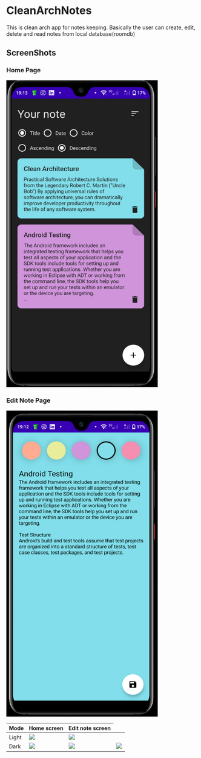 # CleanArchNotes
This is clean arch app for notes keeping. Basically the user can create, edit, delete and read notes from local database(roomdb)


## ScreenShots
### Home Page


<img src="https://github.com/paulnjoroge789016/CleanArchNotes/blob/master/screenshots/NoteHome.png" alt="drawing" width="400"/>
<!-- ![alt text](https://github.com/paulnjoroge789016/CleanArchNotes/blob/master/screenshots/NoteHome.png) -->

### Edit Note Page

<!-- ![alt text](https://github.com/paulnjoroge789016/CleanArchNotes/blob/master/screenshots/NoteEdit.png?raw=true) -->

<img src="https://github.com/paulnjoroge789016/CleanArchNotes/blob/master/screenshots/NoteEdit.png" alt="drawing" width="400"/>

<table>
<thead>
<tr>
<th>Mode</th>
<th>Home screen</th>
<th>Edit note screen</th>
</tr>
</thead>
<tbody>
<tr>
<td>Light</td>
<td><a target="_blank" rel="noopener noreferrer" href="/paulnjoroge789016/CleanArchNotes/blob/master/screenshots/NoteHome.png"><img src="/paulnjoroge789016/CleanArchNotes/blob/master/screenshots/NoteHome.png" style="max-width: 100%;" width="250"></a></td>
<td><a target="_blank" rel="noopener noreferrer" href="/paulnjoroge789016/CleanArchNotes/blob/master/screenshots/NoteEdit.png"><img src="/paulnjoroge789016/CleanArchNotes/blob/master/screenshots/NoteEdit.png" style="max-width: 100%;" width="250"></a></td>
</tr>
<tr>
<td>Dark</td>
<td><a target="_blank" rel="noopener noreferrer" href="/vmadalin/android-modular-architecture/blob/master/screenshots/phone/dark_mode_characters_list.png"><img src="/vmadalin/android-modular-architecture/raw/master/screenshots/phone/dark_mode_characters_list.png" style="max-width: 100%;" width="250"></a></td>
<td><a target="_blank" rel="noopener noreferrer" href="/vmadalin/android-modular-architecture/blob/master/screenshots/phone/dark_mode_characters_favorite.png"><img src="/vmadalin/android-modular-architecture/raw/master/screenshots/phone/dark_mode_characters_favorite.png" style="max-width: 100%;" width="250"></a></td>
<td><a target="_blank" rel="noopener noreferrer" href="/vmadalin/android-modular-architecture/blob/master/screenshots/phone/dark_mode_character_detail.png"><img src="/vmadalin/android-modular-architecture/raw/master/screenshots/phone/dark_mode_character_detail.png" style="max-width: 100%;" width="250"></a></td>
</tr>
</tbody>
</table>


